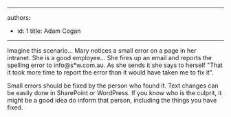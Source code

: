 

---
authors:
  - id: 1
    title: Adam Cogan
---




<span class='intro'> <p class="ssw15-rteElement-P">​​​Imagine this scenario... Mary notices a small error on a page in her intranet.&#160;She is a good employee... She fires up an email and reports the spelling error to info@s*w.com.au. As she sends it she says to herself &quot;That it took more time to report the error than it would have taken me to fix it&quot;.<br></p> </span>

<p class="ssw15-rteElement-P">Small&#160;errors should be fixed by the person who found it. Text changes can be easily done in SharePoint or WordPress. If you know who is the culprit, it might be a good idea do inform that person, including the things you have fixed.<br></p>


